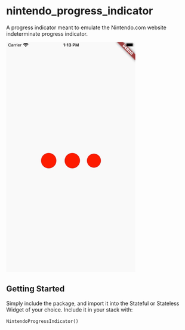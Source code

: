 # nintendo_progress_indicator

A progress indicator meant to emulate the Nintendo.com website indeterminate progress indicator.

![demo](nintendo-progress.gif)

## Getting Started
Simply include the package, and import it into the Stateful or Stateless Widget of your choice.
Include it in your stack with:

```dart
NintendoProgressIndicator()
```

